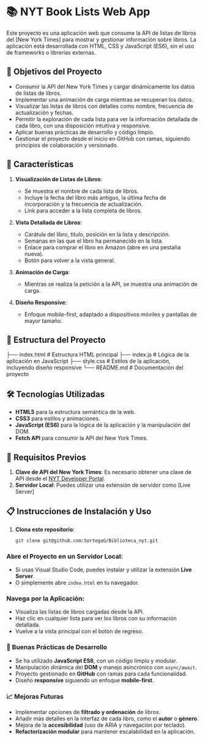 # 📚 NYT Book Lists Web App

Este proyecto es una aplicación web que consume la API de listas de libros del [New York Times] para mostrar y gestionar información sobre libros. La aplicación está desarrollada con HTML, CSS y JavaScript (ES6), sin el uso de frameworks o librerías externas.

## 🎯 Objetivos del Proyecto

- Consumir la API del New York Times y cargar dinámicamente los datos de listas de libros.
- Implementar una animación de carga mientras se recuperan los datos.
- Visualizar las listas de libros con detalles como nombre, frecuencia de actualización y fechas.
- Permitir la exploración de cada lista para ver la información detallada de cada libro, con una disposición intuitiva y responsive.
- Aplicar buenas prácticas de desarrollo y código limpio.
- Gestionar el proyecto desde el inicio en GitHub con ramas, siguiendo principios de colaboración y versionado.

## 🚀 Características

1. **Visualización de Listas de Libros**: 
   - Se muestra el nombre de cada lista de libros.
   - Incluye la fecha del libro más antiguo, la última fecha de incorporación y la frecuencia de actualización.
   - Link para acceder a la lista completa de libros.

2. **Vista Detallada de Libros**:
   - Carátula del libro, título, posición en la lista y descripción.
   - Semanas en las que el libro ha permanecido en la lista.
   - Enlace para comprar el libro en Amazon (abre en una pestaña nueva).
   - Botón para volver a la vista general.

3. **Animación de Carga**:
   - Mientras se realiza la petición a la API, se muestra una animación de carga.

4. **Diseño Responsive**:
   - Enfoque mobile-first, adaptado a dispositivos móviles y pantallas de mayor tamaño.

## 📂 Estructura del Proyecto

├── index.html # Estructura HTML principal 
├── index.js # Lógica de la aplicación en JavaScript 
├── style.css # Estilos de la aplicación, incluyendo diseño responsive 
└── README.md # Documentación del proyecto


## 🛠️ Tecnologías Utilizadas

- **HTML5** para la estructura semántica de la web.
- **CSS3** para estilos y animaciones.
- **JavaScript (ES6)** para la lógica de la aplicación y la manipulación del DOM.
- **Fetch API** para consumir la API del New York Times.

## 🚧 Requisitos Previos

1. **Clave de API del New York Times**: Es necesario obtener una clave de API desde el [NYT Developer Portal](https://developer.nytimes.com/).
2. **Servidor Local**: Puedes utilizar una extensión de servidor como [Live Server]

## 📋 Instrucciones de Instalación y Uso

1. **Clona este repositorio**:

   ```bash
   git clone git@github.com:SortegaG/Biblioteca_nyt.git
   ```


### Abre el Proyecto en un Servidor Local:

- Si usas Visual Studio Code, puedes instalar y utilizar la extensión **Live Server**.
- O simplemente abre `index.html` en tu navegador.

### Navega por la Aplicación:

- Visualiza las listas de libros cargadas desde la API.
- Haz clic en cualquier lista para ver los libros con su información detallada.
- Vuelve a la vista principal con el botón de regreso.

### 📏 Buenas Prácticas de Desarrollo

- Se ha utilizado **JavaScript ES6**, con un código limpio y modular.
- Manipulación dinámica del **DOM** y manejo asincrónico con `async/await`.
- Proyecto gestionado en **GitHub** con ramas para cada funcionalidad.
- Diseño **responsive** siguiendo un enfoque **mobile-first**.

### 📈 Mejoras Futuras

- Implementar opciones de **filtrado y ordenación** de libros.
- Añadir más detalles en la interfaz de cada libro, como el **autor** o **género**.
- Mejora de la **accesibilidad** (uso de ARIA y navegación por teclado).
- **Refactorización modular** para mantener escalabilidad en la aplicación.

